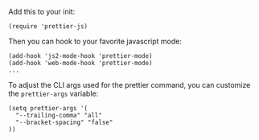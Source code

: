Add this to your init:

```elisp
(require 'prettier-js)
```

Then you can hook to your favorite javascript mode:
```elisp
(add-hook 'js2-mode-hook 'prettier-mode)
(add-hook 'web-mode-hook 'prettier-mode)
...
```

To adjust the CLI args used for the prettier command, you can customize the `prettier-args` variable:

```elisp
(setq prettier-args '(
  "--trailing-comma" "all"
  "--bracket-spacing" "false"
))
```
